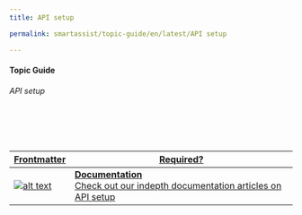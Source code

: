 ```yaml
---
title: API setup

permalink: smartassist/topic-guide/en/latest/API setup     

---
```

#### Topic Guide
###### API setup

<br>
<br>
<br>

<a class="doc-link" target="_blank" href="https://docs.kore.ai/smartassist/api/api-setup">

| Frontmatter | Required? |
|-------------|-------------|
| ![alt text](images/docIcon.svg "Title") | **Documentation**  <br /> Check out our indepth documentation articles on API setup | 


</a>